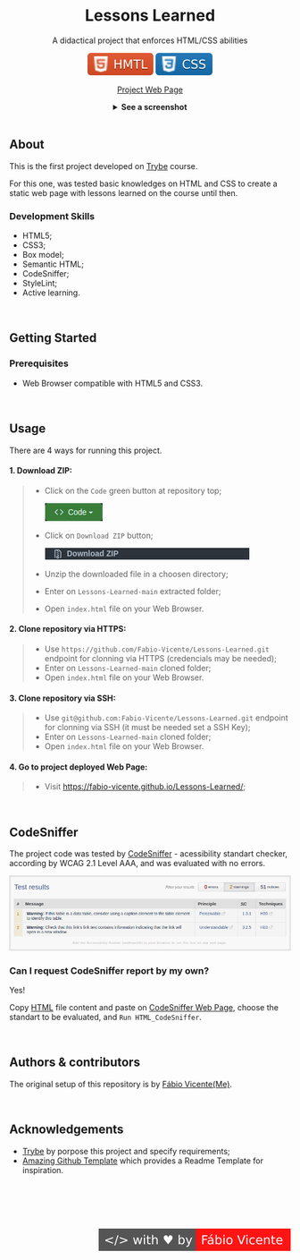 <div align=center>
  <h1>Lessons Learned</h1>
  <p>A didactical project that enforces HTML/CSS abilities</p>

  ![HMTL](assets/images/HTML-logo.svg)
  ![CSS](assets/images/CSS-logo.svg)
  
  [Project Web Page](https://fabio-vicente.github.io/Lessons-Learned/)


  <details>
    <summary>
      <strong>See a screenshot</strong>
    </summary>
    <br />
    <img src=assets/images/project-screenshot.png alt="Project Page" width=100% />
  </details>
</div>
<br />

## About

This is the first project developed on [Trybe](https://www.betrybe.com/) course.

For this one, was tested basic knowledges on HTML and CSS to create a static web page with lessons learned on the course until then.

### Development Skills

- HTML5;
- CSS3;
- Box model;
- Semantic HTML;
- CodeSniffer;
- StyleLint;
- Active learning.

<br />

## Getting Started

### Prerequisites

  - Web Browser compatible with HTML5 and CSS3.

<br />

## Usage

There are 4 ways for running this project.

#### 1. Download ZIP:
>
>  - Click on the `Code` green button at repository top;
>
>      ![Code Button](assets/images/GitHub-code-button.png)
>
>  - Click on `Download ZIP` button;
>
>      ![Code Button](assets/images/GitHub-downloadZIP-button.png)
>  
>  - Unzip the downloaded file in a choosen directory;
>  - Enter on `Lessons-Learned-main` extracted folder;
>  - Open `index.html` file on your Web Browser.

#### 2. Clone repository via HTTPS:
>
>  - Use `https://github.com/Fabio-Vicente/Lessons-Learned.git` endpoint for clonning via HTTPS (credencials may be needed);
>  - Enter on `Lessons-Learned-main` cloned folder;
>  - Open `index.html` file on your Web Browser.

#### 3. Clone repository via SSH:
>
>  - Use `git@github.com:Fabio-Vicente/Lessons-Learned.git` endpoint for clonning via SSH (it must be needed set a SSH Key);
>  - Enter on `Lessons-Learned-main` cloned folder;
>  - Open `index.html` file on your Web Browser.

#### 4. Go to project deployed Web Page:
>
>  - Visit https://fabio-vicente.github.io/Lessons-Learned/;

<br />

## CodeSniffer

The project code was tested by [CodeSniffer](https://squizlabs.github.io/HTML_CodeSniffer/) - acessibility standart checker, according by WCAG 2.1 Level AAA, and was evaluated with no errors.

![CodeSniffer Report](assets/images/CodeSniffer-report.png)

### Can I request CodeSniffer report by my own?

Yes!

Copy [HTML](index.html) file content and paste on [CodeSniffer Web Page](https://squizlabs.github.io/HTML_CodeSniffer/), choose the standart to be evaluated, and `Run HTML_CodeSniffer`.

<br />

## Authors & contributors

The original setup of this repository is by [Fábio Vicente(Me)](https://github.com/Fabio-Vicente).

<br />

## Acknowledgements

- [Trybe](https://www.betrybe.com/) by porpose this project and specify requirements;
- [Amazing Github Template](https://github.com/dec0dOS/amazing-github-template) which provides a Readme Template for inspiration.

<br />
<br />
<br />
<br />

<div align=right>

[![Code with love by Fábio Vicente](assets/images/made-with-love.svg)](https://github.com/Fabio-Vicente)

</div>

